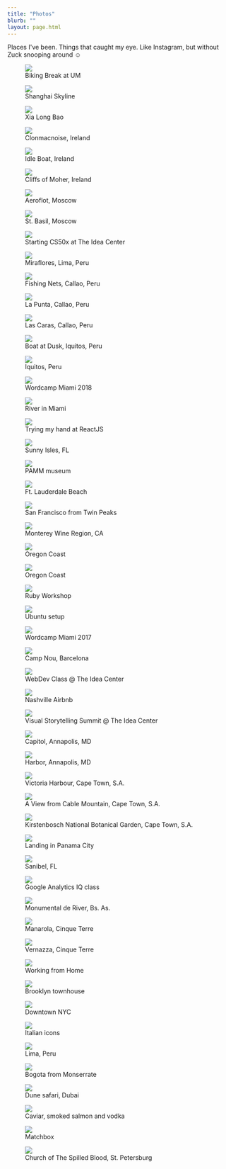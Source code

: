 ```yaml
---
title: "Photos"
blurb: ""
layout: page.html
---
```


Places I've been. Things that caught my eye. Like Instagram, but without Zuck snooping around &#x263A;

<div class="picbox"><figure><img src="/img/UMBike.jpg" class="profile medium"><figcaption>Biking Break at UM</figcaption></figure></div><div class="picbox"><figure><img src="/img/shanghai.jpg" class="profile medium"><figcaption>Shanghai Skyline</figcaption></figure></div><div class="picbox"><figure><img src="/img/xialongbao.jpg" class="profile medium"><figcaption>Xia Long Bao</figcaption></figure></div><div class="picbox"><figure><img src="/img/ire3.jpg" class="profile medium"><figcaption>Clonmacnoise, Ireland</figcaption></figure></div><div class="picbox"><figure><img src="/img/ire2.jpg" class="profile medium"><figcaption>Idle Boat, Ireland</figcaption></figure></div><div class="picbox"><figure><img src="/img/ire1.jpg" class="profile medium"><figcaption>Cliffs of Moher, Ireland</figcaption></figure></div><div class="picbox"><figure><img src="/img/aeroflot.jpg" class="profile medium"><figcaption>Aeroflot, Moscow</figcaption></figure></div><div class="picbox"><figure><img src="/img/stbasil.jpg" class="profile medium"><figcaption>St. Basil, Moscow</figcaption></figure></div><div class="picbox"><figure><img src="/img/cs50.jpg" class="profile medium"><figcaption>Starting CS50x at The Idea Center</figcaption></figure></div><div class="picbox"><figure><img src="/img/li4.jpg" class="profile medium"><figcaption>Miraflores, Lima, Peru</figcaption></figure></div><div class="picbox"><figure><img src="/img/li3.jpg" class="profile medium"><figcaption>Fishing Nets, Callao, Peru</figcaption></figure></div><div class="picbox"><figure><img src="/img/li2.jpg" class="profile medium"><figcaption>La Punta, Callao, Peru</figcaption></figure></div><div class="picbox"><figure><img src="/img/li1.jpg" class="profile medium"><figcaption>Las Caras, Callao, Peru</figcaption></figure></div><div class="picbox"><figure><img src="/img/iq3.jpg" class="profile medium"><figcaption>Boat at Dusk, Iquitos, Peru</figcaption></figure></div><div class="picbox"><figure><img src="/img/iq2.jpg" class="profile medium"><figcaption>Iquitos, Peru</figcaption></figure></div><div class="picbox"><figure><img src="/img/wc18.jpg" class="profile medium"><figcaption>Wordcamp Miami 2018</figcaption></figure></div><div class="picbox"><figure><img src="/img/river.jpg" class="profile medium"><figcaption>River in Miami</figcaption></figure></div><div class="picbox"><figure><img src="/img/jersey.jpg" class="profile medium"><figcaption>Trying my hand at ReactJS</figcaption></figure></div><div class="picbox"><figure><img src="/img/sunny.jpg" class="profile medium"><figcaption>Sunny Isles, FL</figcaption></figure></div><div class="picbox"><figure><img src="/img/pamm.jpg" class="profile medium"><figcaption>PAMM museum</figcaption></figure></div><div class="picbox"><figure><img src="/img/ftl.jpg" class="profile medium"><figcaption>Ft. Lauderdale Beach</figcaption></figure></div><div class="picbox"><figure><img src="/img/sfo.jpg" class="profile medium"><figcaption>San Francisco from Twin Peaks</figcaption></figure></div><div class="picbox"><figure><img src="/img/monterey.jpg" class="profile medium"><figcaption>Monterey Wine Region, CA</figcaption></figure></div><div class="picbox"><figure><img src="/img/or1.jpg" class="profile medium"><figcaption>Oregon Coast</figcaption></figure></div><div class="picbox"><figure><img src="/img/or2.jpg" class="profile medium"><figcaption>Oregon Coast</figcaption></figure></div><div class="picbox"><figure><img src="/img/ruby.jpg" class="profile medium"><figcaption>Ruby Workshop</figcaption></figure></div><div class="picbox"><figure><img src="/img/linux.jpg" class="profile medium"><figcaption>Ubuntu setup</figcaption></figure></div><div class="picbox"><figure><img src="/img/wc17.jpg" class="profile medium"><figcaption>Wordcamp Miami 2017</figcaption></figure></div><div class="picbox"><figure><img src="/img/fcb.jpg" class="profile medium"><figcaption>Camp Nou, Barcelona</figcaption></figure></div><div class="picbox"><figure><img src="/img/wdev.jpg" class="profile medium"><figcaption>WebDev Class @ The Idea Center</figcaption></figure></div><div class="picbox"><figure><img src="/img/nashville.jpg" class="profile medium"><figcaption>Nashville Airbnb</figcaption></figure></div><div class="picbox"><figure><img src="/img/vst.jpg" class="profile medium"><figcaption>Visual Storytelling Summit @ The Idea Center</figcaption></figure></div><div class="picbox"><figure><img src="/img/md1.jpg" class="profile medium"><figcaption>Capitol, Annapolis, MD</figcaption></figure></div><div class="picbox"><figure><img src="/img/md2.jpg" class="profile medium"><figcaption>Harbor, Annapolis, MD</figcaption></figure></div><div class="picbox"><figure><img src="/img/cp1.jpg" class="profile medium"><figcaption>Victoria Harbour, Cape Town, S.A.</figcaption></figure></div><div class="picbox"><figure><img src="/img/cp2.jpg" class="profile medium"><figcaption>A View from Cable Mountain, Cape Town, S.A.</figcaption></figure></div><div class="picbox"><figure><img src="/img/cp3.jpg" class="profile medium"><figcaption>Kirstenbosch National Botanical Garden, Cape Town, S.A.</figcaption></figure></div><div class="picbox"><figure><img src="/img/pan.jpg" class="profile medium"><figcaption>Landing in Panama City</figcaption></figure></div><div class="picbox"><figure><img src="/img/sfl.jpg" class="profile medium"><figcaption>Sanibel, FL</figcaption></figure></div><div class="picbox"><figure><img src="/img/ga.jpg" class="profile medium"><figcaption>Google Analytics IQ class</figcaption></figure></div><div class="picbox"><figure><img src="/img/monu.jpg" class="profile medium"><figcaption>Monumental de River, Bs. As.</figcaption></figure></div><div class="picbox"><figure><img src="/img/ct.jpg" class="profile medium"><figcaption>Manarola, Cinque Terre</figcaption></figure></div><div class="picbox"><figure><img src="/img/vernazza.jpg" class="profile medium"><figcaption>Vernazza, Cinque Terre</figcaption></figure></div><div class="picbox"><figure><img src="/img/wfh.jpg" class="profile medium"><figcaption>Working from Home</figcaption></figure></div><div class="picbox"><figure><img src="/img/bky.jpg" class="profile medium"><figcaption>Brooklyn townhouse</figcaption></figure></div><div class="picbox"><figure><img src="/img/nyc.jpg" class="profile medium"><figcaption>Downtown NYC</figcaption></figure></div><div class="picbox"><figure><img src="/img/ferrari.jpg" class="profile medium"><figcaption>Italian icons</figcaption></figure></div><div class="picbox"><figure><img src="/img/lim.jpg" class="profile medium"><figcaption>Lima, Peru</figcaption></figure></div><div class="picbox"><figure><img src="/img/bogota.jpg" class="profile medium"><figcaption>Bogota from Monserrate</figcaption></figure></div><div class="picbox"><figure><img src="/img/dubai.jpg" class="profile medium"><figcaption>Dune safari, Dubai</figcaption></figure></div><div class="picbox"><figure><img src="/img/rus1.jpg" class="profile medium"><figcaption>Caviar, smoked salmon and vodka</figcaption></figure></div><div class="picbox"><figure><img src="/img/rus2.jpg" class="profile medium"><figcaption>Matchbox</figcaption></figure></div><div class="picbox"><figure><img src="/img/rus3.jpg" class="profile medium"><figcaption>Church of The Spilled Blood, St. Petersburg</figcaption></figure></div>
<br />
